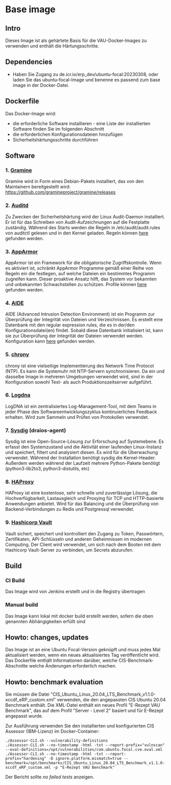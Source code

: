 # Base image

## Intro
Dieses Image ist als gehärtete Basis für die VAU-Docker-Images zu verwenden und enthält die Härtungsschritte.

## Dependencies
* Haben Sie Zugang zu de.icr.io/erp_dev/ubuntu-focal:20230308, oder laden Sie das ubuntu-focal-Image und benenne es passend zum base image in der Docker-Datei.

## Dockerfile
Das Docker-Image wird:
 - die erforderliche Software installieren - eine Liste der installierten Software finden Sie im folgenden Abschnitt
 - die erforderlichen Konfigurationsdateien hinzufügen
 - Sicherheitshärtungsschritte durchführen

## Software

### 1. [Gramine](https://grapheneproject.io)
Gramine wird in Form eines Debian-Pakets installiert, das von den Maintainern bereitgestellt wird:
https://github.com/gramineproject/gramine/releases
### 2. [Auditd](https://man7.org/linux/man-pages/man8/auditd.8.html)
Zu Zwecken der Sicherheitshärtung wird der Linux Audit-Daemon installiert. Er ist für das Schreiben von Audit-Aufzeichnungen auf die Festplatte zuständig.
Während des Starts werden die Regeln in /etc/audit/audit.rules von auditctl gelesen und in den Kernel geladen.
Regeln können [here](files/etc/auditd/rules.d) gefunden werden.
###  3. [AppArmor](https://wiki.debian.org/AppArmor)
AppArmor ist ein Framework für die obligatorische Zugriffskontrolle. Wenn es aktiviert ist, schränkt AppArmor Programme gemäß einer Reihe von Regeln ein
die festlegen, auf welche Dateien ein bestimmtes Programm zugreifen kann.
Dieser proaktive Ansatz hilft, das System vor bekannten und unbekannten Schwachstellen zu schützen.
Profile können [here](files/etc/apparmor.d/) gefunden werden.
### 4. [AIDE](https://aide.github.io)
AIDE (Advanced Intrusion Detection Environment) ist ein Programm zur Überprüfung der Integrität von Dateien und Verzeichnissen.
Es erstellt eine Datenbank mit den regular expression rules, die es in der/den Konfigurationsdatei(en) findet. Sobald diese Datenbank
initialisiert ist, kann sie zur Überprüfung der Integrität der Dateien verwendet werden.
Konfiguration kann [here](files/etc/aide/aide.conf) gefunden werden.
### 5. [chrony](https://chrony.tuxfamily.org)
chrony ist eine vielseitige Implementierung des Network Time Protocol (NTP). Es kann die Systemuhr mit NTP-Servern synchronisieren.
Da ein und dasselbe Image in mehreren Umgebungen verwendet wird, sind in der Konfiguration sowohl Test- als auch Produktionszeitserver aufgeführt.
### 6. [Logdna](https://www.logdna.com)
LogDNA ist ein zentralisiertes Log-Management-Tool, mit dem Teams in jeder Phase des Softwareentwicklungszyklus kontinuierliches Feedback erhalten.
Wird zum Sammeln und Prüfen von Protokollen verwendet.
### 7. [Sysdig](https://sysdig.com) (draios-agent)
Sysdig ist eine Open-Source-Lösung zur Erforschung auf Systemebene. Es erfasst den Systemzustand und die Aktivität einer laufenden Linux-Instanz und speichert, filtert und analysiert diesen.
Es wird für die Überwachung verwendet.
Während der Installation benötigt sysdig die Kernel-Header. Außerdem werden während der Laufzeit mehrere Python-Pakete
benötigt (python3-lib2to3, python3-distutils, etc)
### 8. [HAProxy](http://www.haproxy.org)
HAProxy ist eine kostenlose, sehr schnelle und zuverlässige Lösung, die Hochverfügbarkeit, Lastausgleich und Proxying für TCP
und HTTP-basierte Anwendungen anbietet.
Wird für das Balancing und die Überprüfung von Backend-Verbindungen zu Redis und Postgressql verwendet.
### 9. [Hashicorp Vault](https://www.vaultproject.io)
Vault sichert, speichert und kontrolliert den Zugang zu Token, Passwörtern, Zertifikaten, API-Schlüsseln und anderen Geheimnissen im modernen Computing.
Der Client wird verwendet, um sich nach dem Booten mit dem Hashicorp Vault-Server zu verbinden, um Secrets abzurufen.


## Build
### CI Build
Das Image wird von Jenkins erstellt und in die Registry übertragen

### Manual build
Das Image kann lokal mit docker build erstellt werden, sofern die oben genannten Abhängigkeiten erfüllt sind

## Howto: changes, updates

Das Image ist an eine Ubuntu Focal-Version geknüpft und muss jedes Mal aktualisiert werden, wenn ein neues aktualisiertes Tag veröffentlicht wird.
Das Dockerfile enthält Informationen darüber, welche CIS-Benchmark-Abschnitte welche Änderungen erforderlich machen.

## Howto: benchmark evaluation

Sie müssen die Datei "CIS_Ubuntu_Linux_20.04_LTS_Benchmark_v1.1.0-xccdf_eRP_custom.xml" verwenden, die den angepassten CIS Ubuntu 20.04 Benchmark enthält.
Die XML-Datei enthält ein neues Profil "E-Rezept VAU Benchmark", das auf dem Profil "Server - Level 2" basiert und für E-Rezept angepasst wurde.


Zur Ausführung verwenden Sie den installierten und konfigurierten CIS Assessor (IBM-Lizenz) im Docker-Container:

```
./Assessor-CLI.sh --vulnerability-definitions
./Assessor-CLI.sh --no-timestamp -html -txt --report-prefix="vulnscan" --oval-definitions=/opt/vulnerabilities/com.ubuntu.focal.cve.oval.xml
./Assessor-CLI.sh --no-timestamp -html -txt --report-prefix="hardening" -D ignore.platform.mismatch=true --benchmark=/opt/benchmarks/CIS_Ubuntu_Linux_20.04_LTS_Benchmark_v1.1.0-xccdf_eRP_custom.xml -p "E-Rezept VAU Benchmark"
```

Der Bericht sollte *no failed tests* anzeigen.
 

